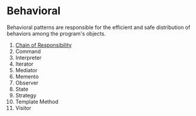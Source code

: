 # Behavioral

Behavioral patterns are responsible for the efficient and safe distribution of behaviors among the program's objects.

1. [Chain of Responsibility](chain%20of%20responsibility)
1. Command
1. Interpreter
1. Iterator
1. Mediator
1. Memento
1. Observer
1. State
1. Strategy
1. Template Method
1. Visitor
